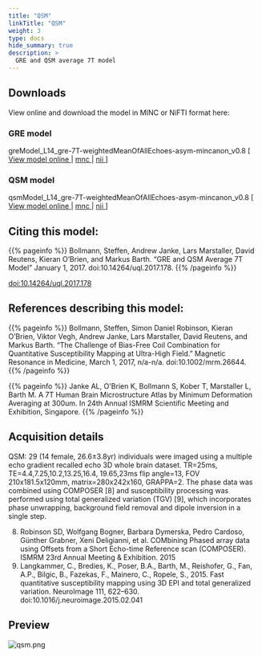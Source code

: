 ```yaml
---
title: "QSM"
linkTitle: "QSM"
weight: 3
type: docs
hide_summary: true
description: >
  GRE and QSM average 7T model
---
```


## Downloads
View online and download the model in MINC or NiFTI format here:

### GRE model
greModel_L14_gre-7T-weightedMeanOfAllEchoes-asym-mincanon_v0.8 [ [View model online <i class="fas fa-external-link-alt"></i>](http://tissuestack.org/desktop.html?ds=30&plane=z&x=20.917&y=18.87&z=-18.45&zoom=4) | [mnc <i class="fas fa-download"></i>](/uploads/Human7T/greModel_L14_gre-7T-weightedMeanOfAllEchoes-asym-mincanon_v0.8.mnc) | [nii <i class="fas fa-download"></i>](/uploads/Human7T/greModel_L14_gre-7T-weightedMeanOfAllEchoes-asym-mincanon_v0.8.nii) ]

### QSM model
qsmModel_L14_gre-7T-weightedMeanOfAllEchoes-asym-mincanon_v0.8 [ [View model online <i class="fas fa-external-link-alt"></i>](http://tissuestack.org/desktop.html?ds=34&plane=z&x=24.939&y=1.35&z=-12.45&zoom=6) | [mnc <i class="fas fa-download"></i>](/uploads/Human7T/qsmModel_L14_gre-7T-weightedMeanOfAllEchoes-asym-mincanon_v0.8.mnc) | [nii <i class="fas fa-download"></i>](/uploads/Human7T/qsmModel_L14_gre-7T-weightedMeanOfAllEchoes-asym-mincanon_v0.8.nii) ]

## Citing this model:
{{% pageinfo %}}
Bollmann, Steffen, Andrew Janke, Lars Marstaller, David Reutens, Kieran O’Brien, and Markus Barth. “GRE and QSM Average 7T Model” January 1, 2017. doi:10.14264/uql.2017.178.
{{% /pageinfo %}}

[doi:10.14264/uql.2017.178 <i class="fas fa-external-link-alt"></i>](http://dx.doi.org/10.14264/uql.2017.178)

## References describing this model:
{{% pageinfo %}}
Bollmann, Steffen, Simon Daniel Robinson, Kieran O’Brien, Viktor Vegh, Andrew Janke, Lars Marstaller, David Reutens, and Markus Barth. “The Challenge of Bias-Free Coil Combination for Quantitative Susceptibility Mapping at Ultra-High Field.” Magnetic Resonance in Medicine, March 1, 2017, n/a-n/a. doi:10.1002/mrm.26644.
{{% /pageinfo %}}

{{% pageinfo %}}
Janke AL, O'Brien K, Bollmann S, Kober T, Marstaller L, Barth M. A 7T Human Brain Microstructure Atlas by Minimum Deformation Averaging at 300um. In 24th Annual ISMRM Scientific Meeting and Exhibition, Singapore.
{{% /pageinfo %}}

## Acquisition details
QSM: 29 (14 female, 26.6±3.8yr) individuals were imaged using a multiple echo gradient recalled echo 3D whole brain dataset. TR=25ms, TE=4.4,7.25,10.2,13.25,16.4, 19.65,23ms flip angle=13, FOV 210x181.5x120mm, matrix=280x242x160, GRAPPA=2. The phase data was combined using COMPOSER [8] and susceptibility processing was performed using total generalized variation (TGV) [9], which incorporates phase unwrapping, background field removal and dipole inversion in a single step.

8. Robinson SD, Wolfgang Bogner, Barbara Dymerska, Pedro Cardoso, Günther Grabner, Xeni Deligianni, et al. COMbining Phased array data using Offsets from a Short Echo-time Reference scan (COMPOSER). ISMRM 23rd Annual Meeting & Exhibition. 2015
9. Langkammer, C., Bredies, K., Poser, B.A., Barth, M., Reishofer, G., Fan, A.P., Bilgic, B., Fazekas, F., Mainero, C., Ropele, S., 2015. Fast quantitative susceptibility mapping using 3D EPI and total generalized variation. NeuroImage 111, 622–630. doi:10.1016/j.neuroimage.2015.02.041

## Preview
![qsm.png](../qsm.png)
